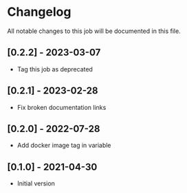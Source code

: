 # Changelog
All notable changes to this job will be documented in this file.

## [0.2.2] - 2023-03-07
* Tag this job as deprecated

## [0.2.1] - 2023-02-28
* Fix broken documentation links

## [0.2.0] - 2022-07-28
* Add docker image tag in variable 

## [0.1.0] - 2021-04-30
* Initial version
